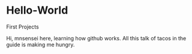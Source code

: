 # Hello-World
First Projects

Hi, mnsensei here, learning how github works. All this talk of tacos in the guide is making me hungry.
